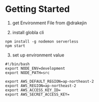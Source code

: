 # Getting Started

1. get Environment File from @drakejin

2. install globla cli

```
npm install -g nodemon serverless
npm start
```

3. set up environment value

```
#!/bin/bash
export NODE_ENV=development
export NODE_PATH=src

export AWS_DEFAULT_REGION=ap-northeast-2
export AWS_REGION=ap-northeast-2
export AWS_ACCESS_KEY_ID=
export AWS_SECRET_ACCESS_KEY=
```

